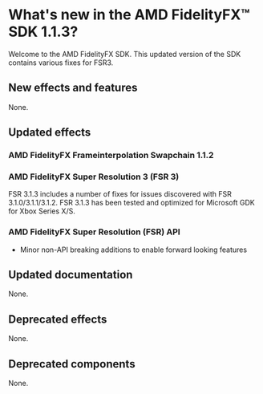 <!-- @page page_whats-new_index AMD FidelityFX SDK: What's new in FidelityFX SDK 1.1.3 -->

<h1>What's new in the AMD FidelityFX™ SDK 1.1.3?</h1>

Welcome to the AMD FidelityFX SDK. This updated version of the SDK contains various fixes for FSR3.

<h2>New effects and features</h2>

None.

<h2>Updated effects</h2>

<h3>AMD FidelityFX Frameinterpolation Swapchain 1.1.2</h3>

<h3>AMD FidelityFX Super Resolution 3 (FSR 3)</h3>

FSR 3.1.3 includes a number of fixes for issues discovered with FSR 3.1.0/3.1.1/3.1.2.
FSR 3.1.3 has been tested and optimized for Microsoft GDK for Xbox Series X/S.

<h3>AMD FidelityFX Super Resolution (FSR) API</h3>

* Minor non-API breaking additions to enable forward looking features

<h2>Updated documentation</h2>

None.

<h2>Deprecated effects</h2>

None.

<h2>Deprecated components</h2>

None.


<!-- - @subpage page_whats-new_index_1_1_3 "AMD FidelityFX SDK: What's new in FidelityFX SDK 1.1.3" -->

